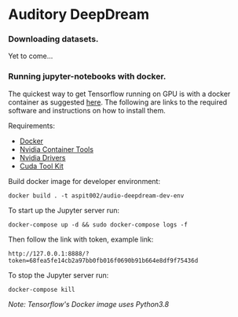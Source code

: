 # **Auditory DeepDream**

### Downloading datasets.

Yet to come...

### Running jupyter-notebooks with docker.

The quickest way to get Tensorflow running on GPU is with a docker container as
suggested [here](https://www.tensorflow.org/install/docker). The following are links to the required software and
instructions on how to install them.

Requirements:

- [Docker](https://docs.docker.com/engine/install/ubuntu/)
- [Nvidia Container Tools](https://github.com/NVIDIA/nvidia-docker)
- [Nvidia Drivers](https://phoenixnap.com/kb/install-nvidia-drivers-ubuntu)
- [Cuda Tool Kit](https://docs.nvidia.com/cuda/cuda-installation-guide-linux/index.html)

Build docker image for developer environment:

`docker build . -t aspit002/audio-deepdream-dev-env`

To start up the Jupyter server run:

`docker-compose up -d && sudo docker-compose logs -f`

Then follow the link with token, example link:

`http://127.0.0.1:8888/?token=68fea5fe14cb2a97bb0fb016f0690b91b664e8df9f75436d`

To stop the Jupyter server run:

`docker-compose kill`

_Note: Tensorflow's Docker image uses Python3.8_
